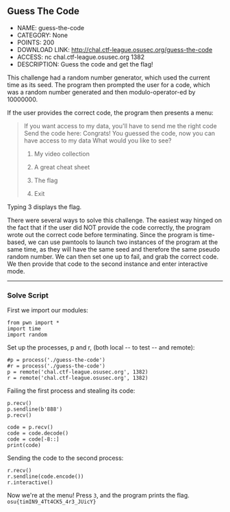 ## Guess The Code
- NAME: guess-the-code
- CATEGORY: None
- POINTS: 200
- DOWNLOAD LINK: http://chal.ctf-league.osusec.org/guess-the-code
- ACCESS: nc chal.ctf-league.osusec.org 1382
- DESCRIPTION: Guess the code and get the flag!

This challenge had a random number generator, which used the current time as its seed.
The program then prompted the user for a code, which was a random number generated and
then modulo-operator-ed by 10000000. 

If the user provides the correct code, the program then presents a menu:
> If you want access to my data, you'll have to send me the right code
> Send the code here: Congrats! You guessed the code, now you can have access to my data
> What would you like to see?
> 
>  1. My video collection
> 
> 2. A great cheat sheet
> 
> 3. The flag
> 
> 4. Exit

Typing 3 displays the flag. 

There were several ways to solve this challenge. The easiest way hinged on the fact that
if the user did NOT provide the code correctly, the program wrote out the correct code before terminating. 
Since the program is time-based, we can use pwntools to launch two instances of the 
program at the same time, as they will have the same seed and therefore the same pseudo
random number. We can then set one up to fail, and grab the correct code. We then provide 
that code to the second instance and enter interactive mode.

---
### Solve Script
First we import our modules:
```
from pwn import *
import time
import random
```

Set up the processes, p and r, (both local -- to test -- and remote):
```
#p = process('./guess-the-code')
#r = process('./guess-the-code')
p = remote('chal.ctf-league.osusec.org', 1382)
r = remote('chal.ctf-league.osusec.org', 1382)
```

Failing the first process and stealing its code:
```
p.recv()
p.sendline(b'888')
p.recv()

code = p.recv()
code = code.decode()
code = code[-8::]
print(code)
```

Sending the code to the second process:
```
r.recv()
r.sendline(code.encode())
r.interactive()
```

Now we're at the menu! Press `3`, and the program prints the flag. 
`osu{timIN9_4Tt4CK5_4r3_JUicY}`
